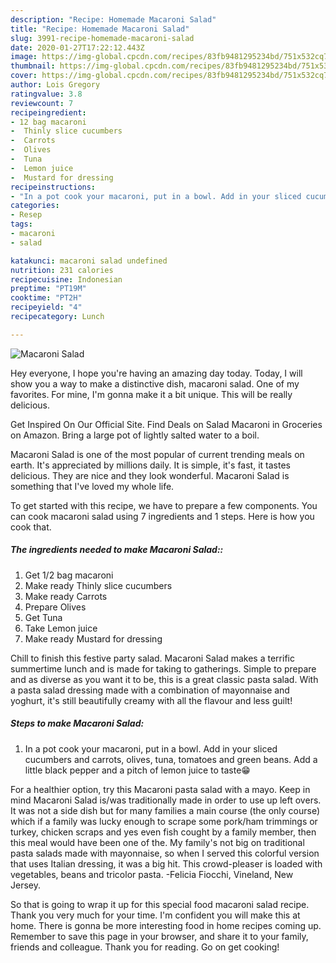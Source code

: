 ```yaml
---
description: "Recipe: Homemade Macaroni Salad"
title: "Recipe: Homemade Macaroni Salad"
slug: 3991-recipe-homemade-macaroni-salad
date: 2020-01-27T17:22:12.443Z
image: https://img-global.cpcdn.com/recipes/83fb9481295234bd/751x532cq70/macaroni-salad-recipe-main-photo.jpg
thumbnail: https://img-global.cpcdn.com/recipes/83fb9481295234bd/751x532cq70/macaroni-salad-recipe-main-photo.jpg
cover: https://img-global.cpcdn.com/recipes/83fb9481295234bd/751x532cq70/macaroni-salad-recipe-main-photo.jpg
author: Lois Gregory
ratingvalue: 3.8
reviewcount: 7
recipeingredient:
- 12 bag macaroni
-  Thinly slice cucumbers
-  Carrots
-  Olives
-  Tuna
-  Lemon juice
-  Mustard for dressing
recipeinstructions:
- "In a pot cook your macaroni, put in a bowl. Add in your sliced cucumbers and carrots, olives, tuna, tomatoes and green beans. Add a little black pepper and a pitch of lemon juice to taste😁"
categories:
- Resep
tags:
- macaroni
- salad

katakunci: macaroni salad undefined
nutrition: 231 calories
recipecuisine: Indonesian
preptime: "PT19M"
cooktime: "PT2H"
recipeyield: "4"
recipecategory: Lunch

---
```



![Macaroni Salad](https://img-global.cpcdn.com/recipes/83fb9481295234bd/751x532cq70/macaroni-salad-recipe-main-photo.jpg)

Hey everyone, I hope you're having an amazing day today. Today, I will show you a way to make a distinctive dish, macaroni salad. One of my favorites. For mine, I'm gonna make it a bit unique. This will be really delicious.

Get Inspired On Our Official Site. Find Deals on Salad Macaroni in Groceries on Amazon. Bring a large pot of lightly salted water to a boil.

Macaroni Salad is one of the most popular of current trending meals on earth. It's appreciated by millions daily. It is simple, it's fast, it tastes delicious. They are nice and they look wonderful. Macaroni Salad is something that I've loved my whole life.


To get started with this recipe, we have to prepare a few components. You can cook macaroni salad using 7 ingredients and 1 steps. Here is how you cook that.

##### The ingredients needed to make Macaroni Salad::

1. Get 1/2 bag macaroni
1. Make ready  Thinly slice cucumbers
1. Make ready  Carrots
1. Prepare  Olives
1. Get  Tuna
1. Take  Lemon juice
1. Make ready  Mustard for dressing


Chill to finish this festive party salad. Macaroni Salad makes a terrific summertime lunch and is made for taking to gatherings. Simple to prepare and as diverse as you want it to be, this is a great classic pasta salad. With a pasta salad dressing made with a combination of mayonnaise and yoghurt, it&#39;s still beautifully creamy with all the flavour and less guilt! 

##### Steps to make Macaroni Salad:

1. In a pot cook your macaroni, put in a bowl. Add in your sliced cucumbers and carrots, olives, tuna, tomatoes and green beans. Add a little black pepper and a pitch of lemon juice to taste😁


For a healthier option, try this Macaroni pasta salad with a mayo. Keep in mind Macaroni Salad is/was traditionally made in order to use up left overs. It was not a side dish but for many families a main course (the only course) which if a family was lucky enough to scrape some pork/ham trimmings or turkey, chicken scraps and yes even fish cought by a family member, then this meal would have been one of the. My family&#39;s not big on traditional pasta salads made with mayonnaise, so when I served this colorful version that uses Italian dressing, it was a big hit. This crowd-pleaser is loaded with vegetables, beans and tricolor pasta. -Felicia Fiocchi, Vineland, New Jersey. 

So that is going to wrap it up for this special food macaroni salad recipe. Thank you very much for your time. I'm confident you will make this at home. There is gonna be more interesting food in home recipes coming up. Remember to save this page in your browser, and share it to your family, friends and colleague. Thank you for reading. Go on get cooking!
